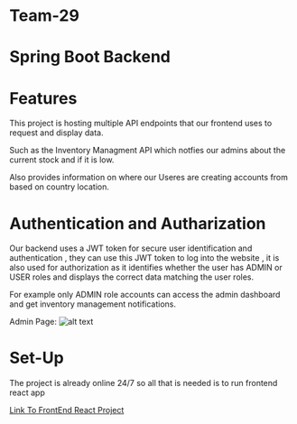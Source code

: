 # Team-29

# Spring Boot Backend

# Features

This project is hosting multiple API endpoints that our frontend uses to request and display data.

Such as the Inventory Managment API which notfies our admins about the current stock and if it is low.

Also provides information on where our Useres are creating accounts from based on country location.

# Authentication and Autharization

Our backend uses a JWT token for secure user identification and authentication , they can use this JWT token to log into the website , it is also used
for authorization as it identifies whether the user has ADMIN or USER roles and displays the correct data matching the user roles.

For example only ADMIN role accounts can access the admin dashboard and get inventory management notifications.

Admin Page:
![alt text](https://github.com/KhaledQasim/Team29Backend/blob/main/ReadMeImages/Admin.png?raw=true)

# Set-Up

The project is already online 24/7 so all that is needed is to run frontend react app


[Link To FrontEnd React Project](https://github.com/KhaledQasim/team29frontend/)



